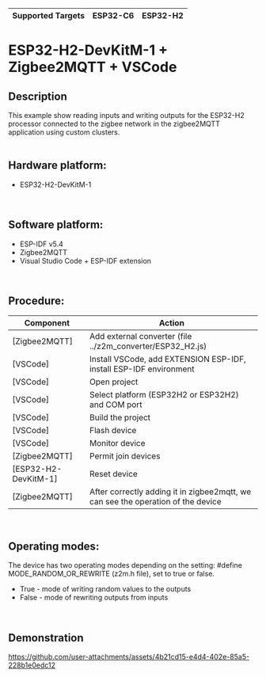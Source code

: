 | Supported Targets | ESP32-C6 | ESP32-H2 |
| ----------------- | -------- | -------- |

# ESP32-H2-DevKitM-1 + Zigbee2MQTT + VSCode

## Description
This example show reading inputs and writing outputs for the ESP32-H2 processor connected to the zigbee network in the zigbee2MQTT application using custom clusters.
<br/>
<br/>

## Hardware platform:
  - ESP32-H2-DevKitM-1
<br/>

## Software platform:
  - ESP-IDF v5.4  
  - Zigbee2MQTT  
  - Visual Studio Code + ESP-IDF extension  
<br/>

## Procedure:
| Component              | Action                                                               |
|------------------------|----------------------------------------------------------------------|
| [Zigbee2MQTT]          | Add external converter (file ../z2m_converter/ESP32_H2.js)           |
| [VSCode]               | Install VSCode, add EXTENSION ESP-IDF, install ESP-IDF environment   |
| [VSCode]               | Open project                                                         |
| [VSCode]               | Select platform (ESP32H2 or ESP32H2) and COM port                    |
| [VSCode]               | Build the project                                                    |
| [VSCode]               | Flash device                                                         |
| [VSCode]               | Monitor device                                                       |
| [Zigbee2MQTT]          | Permit join devices                                                  |
| [ESP32-H2-DevKitM-1]   | Reset device                                                         |
| [Zigbee2MQTT]          | After correctly adding it in zigbee2mqtt, we can see the operation of the device |
<br/>

## Operating modes:
The device has two operating modes depending on the setting:
#define MODE_RANDOM_OR_REWRITE (z2m.h file), set to true or false.
  - True  - mode of writing random values ​​to the outputs
  - False - mode of rewriting outputs from inputs
<br/>

## Demonstration
https://github.com/user-attachments/assets/4b21cd15-e4d4-402e-85a5-228b1e0edc12



